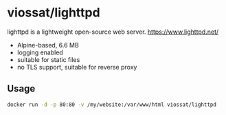 # viossat/lighttpd

lighttpd is a lightweight open-source web server.
https://www.lighttpd.net/

- Alpine-based, 6.6 MB
- logging enabled
- suitable for static files
- no TLS support, suitable for reverse proxy

## Usage

```bash
docker run -d -p 80:80 -v /my/website:/var/www/html viossat/lighttpd
```
